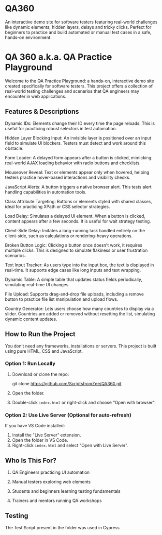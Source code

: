 # QA360
An interactive demo site for software testers featuring real-world challenges like dynamic elements, hidden layers, delays and tricky clicks. Perfect for beginners to practice and build automated or manual test cases in a safe, hands-on environment.

# QA 360 a.k.a. QA Practice Playground  

Welcome to the QA Practice Playground: a hands-on, interactive demo site created specifically for software testers. This project offers a collection of real-world testing challenges and scenarios that QA engineers may encounter in web applications.

## Features & Descriptions

Dynamic IDs: Elements change their ID every time the page reloads. This is useful for practicing robust selectors in test automation.

 Hidden Layer Blocking Input: An invisible layer is positioned over an input field to simulate UI blockers. Testers must detect and work around this obstacle.

 Form Loader: A delayed form appears after a button is clicked, mimicking real-world AJAX loading behavior with radio buttons and checklists.

 Mouseover Reveal: Text or elements appear only when hovered, helping testers practice hover-based interactions and visibility checks.

JavaScript Alerts: A button triggers a native browser alert. This tests alert handling capabilities in automation tools.

Class Attribute Targeting: Buttons or elements styled with shared classes, ideal for practicing XPath or CSS selector strategies.

Load Delay: Simulates a delayed UI element. When a button is clicked, content appears after a few seconds. It is useful for wait strategy testing.

Client-Side Delay: Imitates a long-running task handled entirely on the client-side, such as calculations or rendering-heavy operations.

Broken Button Logic: Clicking a button once doesn't work, it requires multiple clicks. This is designed to simulate flakiness or user frustration scenarios.

Text Input Tracker: As users type into the input box, the text is displayed in real-time. It supports edge cases like long inputs and text wrapping.

 Dynamic Table: A simple table that updates status fields periodically, simulating real-time UI changes.

 File Upload: Supports drag-and-drop file uploads, including a remove button to practice file list manipulation and upload flows.

 Country Generator: Lets users choose how many countries to display via a slider. Countries are added or removed without resetting the list, simulating dynamic content updates.

## How to Run the Project

You don’t need any frameworks, installations or servers. This project is built using pure HTML, CSS and JavaScript.

### Option 1: Run Locally
1. Download or clone the repo:
  
   git clone https://github.com/ScriptsfromZee/QA360.git


2. Open the folder.
3. Double-click `index.html` or right-click and choose "Open with browser".

### Option 2: Use Live Server (Optional for auto-refresh)

If you have VS Code installed:

1. Install the "Live Server" extension.
2. Open the folder in VS Code.
3. Right-click `index.html` and select "Open with Live Server".

## Who Is This For?

1.  QA Engineers practicing UI automation

2.  Manual testers exploring web elements

3.  Students and beginners learning testing fundamentals

4. Trainers and mentors running QA workshops

## Testing
   The Test Script present in the folder was used in Cypress 


